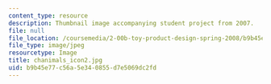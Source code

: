 ```yaml
---
content_type: resource
description: Thumbnail image accompanying student project from 2007.
file: null
file_location: /coursemedia/2-00b-toy-product-design-spring-2008/b9b45e77c56a5e340855d7e5069dc2fd_chanimals_icon2.jpg
file_type: image/jpeg
resourcetype: Image
title: chanimals_icon2.jpg
uid: b9b45e77-c56a-5e34-0855-d7e5069dc2fd
---
```

